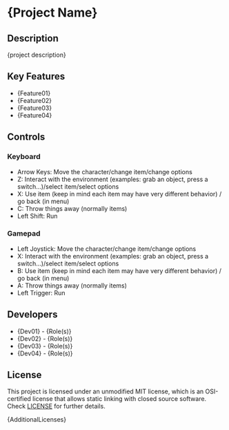 # {Project Name}

## Description

{project description}

## Key Features

 - {Feature01}
 - {Feature02}
 - {Feature03}
 - {Feature04}
 
## Controls

 ### Keyboard
- Arrow Keys: Move the character/change item/change options
- Z: Interact with the environment (examples: grab an object, press a switch…)/select item/select options
- X: Use item (keep in mind each item may have very different behavior) / go back (in menu)
- C: Throw things away (normally items)
- Left Shift: Run

### Gamepad
- Left Joystick: Move the character/change item/change options
- X: Interact with the environment (examples: grab an object, press a switch…)/select item/select options
- B: Use item (keep in mind each item may have very different behavior) / go back (in menu)
- A: Throw things away (normally items)
- Left Trigger: Run

## Developers

 - {Dev01} - {Role(s)}
 - {Dev02} - {Role(s)}
 - {Dev03} - {Role(s)}
 - {Dev04} - {Role(s)}

## License

This project is licensed under an unmodified MIT license, which is an OSI-certified license that allows static linking with closed source software. Check [LICENSE](LICENSE) for further details.

{AdditionalLicenses}
